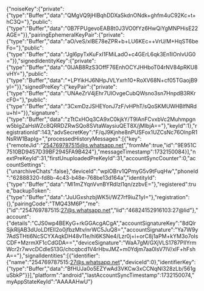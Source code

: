 {"noiseKey":{"private":{"type":"Buffer","data":"QMgVQ9jHlBqhDDXaSkdnONdk+ghfm4uC92Kc+t+hC3Q="},"public":{"type":"Buffer","data":"0B7FPUgevoEAB8t0J3VO0fYz6HwQiYgMNPHisE22AGE="}},"pairingEphemeralKeyPair":{"private":{"type":"Buffer","data":"aO/veS/xIBE78eZPR+b+LU6KEc++VrU/M+HqST6beFo="},"public":{"type":"Buffer","data":"Jgl6pyTxKuFxI1FMiLadO+c4GErL6qk3En1IOnlvUG0="}},"signedIdentityKey":{"private":{"type":"Buffer","data":"0IJAB8RzS3OffF76EnhOCYJHHboT04rNV84pRKU8vHY="},"public":{"type":"Buffer","data":"+LPYikHJ6NHpJVLYxrh10+RoXV68N+cf05TGaojB9yI="}},"signedPreKey":{"keyPair":{"private":{"type":"Buffer","data":"UNAeZrV4jEhr7UlOvgeCubQWsno3sn7HnpdB3RKrcF0="},"public":{"type":"Buffer","data":"3CxmDzJSHEYonJ7zF/vHPhT/sQoSKMUWHBlfNRdu+hI="}},"signature":{"type":"Buffer","data":"zTtCxHOq3CA9xC0kjkY/T9lAnFCvxbVc2Muhmpgnw5blgZaHsWZc8QRRDZRwSQo8SVtaWaysiuQET8X/jMlbjA=="},"keyId":1},"registrationId":143,"advSecretKey":"F/qJ9Kjnhe8nPUSFox1UZCsNc76OlnpR1NsRW1BapIg=","processedHistoryMessages":[{"key":{"remoteJid":"254769787515@s.whatsapp.net","fromMe":true,"id":"9E951C7510BD9457D39BF2945FA9B424"},"messageTimestamp":1732150084}],"nextPreKeyId":31,"firstUnuploadedPreKeyId":31,"accountSyncCounter":0,"accountSettings":{"unarchiveChats":false},"deviceId":"wplOBrv1QPmyG5v9tFuqHw","phoneId":"62888320-fd8b-4c43-b48e-768be13d164a","identityId":{"type":"Buffer","data":"Ml1mZYqnVvnBYRdIzl1qn/zzbvE="},"registered":true,"backupToken":{"type":"Buffer","data":"JuUGxshzbjWK5i/WZ7rf9iuZ1yI="},"registration":{},"pairingCode":"TMQ43M6P","me":{"id":"254769787515:27@s.whatsapp.net","lid":"46824152916103:27@lid"},"account":{"details":"CJS0wp4BEKyG+rkGGAcgACgA","accountSignatureKey":"8dQlrSjkRljAB3dUoLDfEII2o0jfbzMtv/nrWC5JuQ8=","accountSignature":"Ya7W9y7AdSTHti6NcSCYXAqkDH48v11e/hl6KSNe4/Lzr0j+i+orC8j1aPM+kYM3o7oIsCDF+MzrmXF1cCdGDA==","deviceSignature":"WaA7gM/GXjVLS1787PIlYrmWcr2r7wvcDCdleS13G/chcqbcd1V4rHbvJMZ+m0Ydjm7aa0lsV7lV/xlF+hFshA=="},"signalIdentities":[{"identifier":{"name":"254769787515:27@s.whatsapp.net","deviceId":0},"identifierKey":{"type":"Buffer","data":"BfHUJa0o5EZYwAd3VKCw3xCCNqNI328zLb/561guSbkP"}}],"platform":"android","lastAccountSyncTimestamp":1732150074,"myAppStateKeyId":"AAAAAHwU"}
